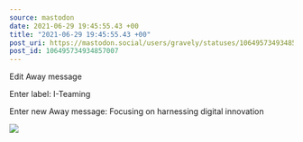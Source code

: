 ```yaml
---
source: mastodon
date: 2021-06-29 19:45:55.43 +00
title: "2021-06-29 19:45:55.43 +00"
post_uri: https://mastodon.social/users/gravely/statuses/106495734934857007
post_id: 106495734934857007
---
```

Edit Away message

Enter label: I-Teaming

Enter new Away message: Focusing on harnessing digital innovation


![](/images/106495734805600261.png)

